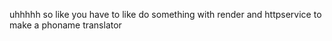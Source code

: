 uhhhhh so like you have to like do something with render and httpservice to make a phoname translator
